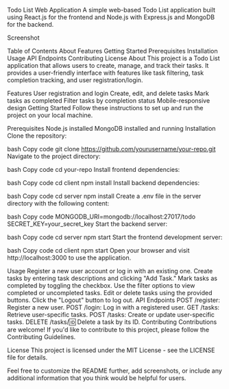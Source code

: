 Todo List Web Application
A simple web-based Todo List application built using React.js for the frontend and Node.js with Express.js and MongoDB for the backend.

Screenshot

Table of Contents
About
Features
Getting Started
Prerequisites
Installation
Usage
API Endpoints
Contributing
License
About
This project is a Todo List application that allows users to create, manage, and track their tasks. It provides a user-friendly interface with features like task filtering, task completion tracking, and user registration/login.

Features
User registration and login
Create, edit, and delete tasks
Mark tasks as completed
Filter tasks by completion status
Mobile-responsive design
Getting Started
Follow these instructions to set up and run the project on your local machine.

Prerequisites
Node.js installed
MongoDB installed and running
Installation
Clone the repository:

bash
Copy code
git clone https://github.com/yourusername/your-repo.git
Navigate to the project directory:

bash
Copy code
cd your-repo
Install frontend dependencies:

bash
Copy code
cd client
npm install
Install backend dependencies:

bash
Copy code
cd server
npm install
Create a .env file in the server directory with the following content:

bash
Copy code
MONGODB_URI=mongodb://localhost:27017/todo
SECRET_KEY=your_secret_key
Start the backend server:

bash
Copy code
cd server
npm start
Start the frontend development server:

bash
Copy code
cd client
npm start
Open your browser and visit http://localhost:3000 to use the application.

Usage
Register a new user account or log in with an existing one.
Create tasks by entering task descriptions and clicking "Add Task."
Mark tasks as completed by toggling the checkbox.
Use the filter options to view completed or uncompleted tasks.
Edit or delete tasks using the provided buttons.
Click the "Logout" button to log out.
API Endpoints
POST /register: Register a new user.
POST /login: Log in with a registered user.
GET /tasks: Retrieve user-specific tasks.
POST /tasks: Create or update user-specific tasks.
DELETE /tasks/:id: Delete a task by its ID.
Contributing
Contributions are welcome! If you'd like to contribute to this project, please follow the Contributing Guidelines.

License
This project is licensed under the MIT License - see the LICENSE file for details.

Feel free to customize the README further, add screenshots, or include any additional information that you think would be helpful for users.

